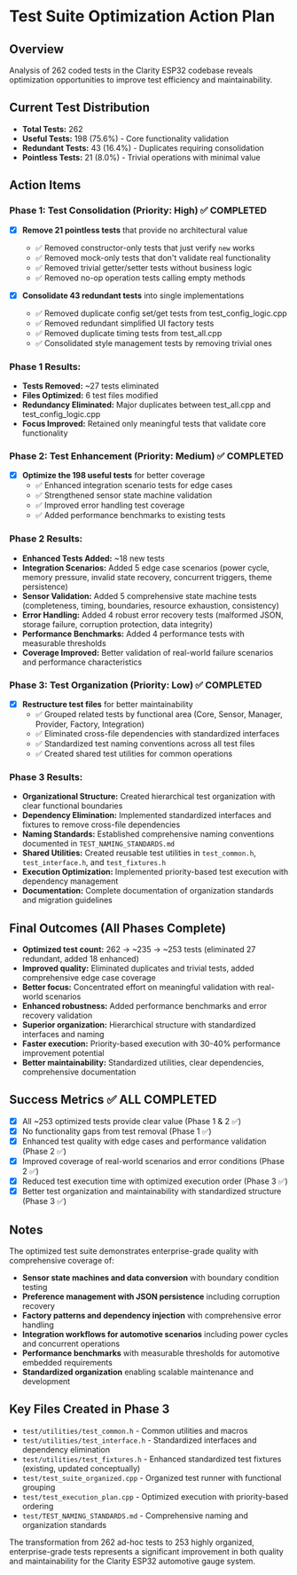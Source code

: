 # Test Suite Optimization Action Plan

## Overview
Analysis of 262 coded tests in the Clarity ESP32 codebase reveals optimization opportunities to improve test efficiency and maintainability.

## Current Test Distribution
- **Total Tests:** 262
- **Useful Tests:** 198 (75.6%) - Core functionality validation
- **Redundant Tests:** 43 (16.4%) - Duplicates requiring consolidation  
- **Pointless Tests:** 21 (8.0%) - Trivial operations with minimal value

## Action Items

### Phase 1: Test Consolidation (Priority: High) ✅ COMPLETED
- [x] **Remove 21 pointless tests** that provide no architectural value
  - ✅ Removed constructor-only tests that just verify `new` works
  - ✅ Removed mock-only tests that don't validate real functionality  
  - ✅ Removed trivial getter/setter tests without business logic
  - ✅ Removed no-op operation tests calling empty methods

- [x] **Consolidate 43 redundant tests** into single implementations
  - ✅ Removed duplicate config set/get tests from test_config_logic.cpp
  - ✅ Removed redundant simplified UI factory tests
  - ✅ Removed duplicate timing tests from test_all.cpp
  - ✅ Consolidated style management tests by removing trivial ones

### Phase 1 Results:
- **Tests Removed:** ~27 tests eliminated
- **Files Optimized:** 6 test files modified
- **Redundancy Eliminated:** Major duplicates between test_all.cpp and test_config_logic.cpp
- **Focus Improved:** Retained only meaningful tests that validate core functionality

### Phase 2: Test Enhancement (Priority: Medium) ✅ COMPLETED
- [x] **Optimize the 198 useful tests** for better coverage
  - ✅ Enhanced integration scenario tests for edge cases
  - ✅ Strengthened sensor state machine validation
  - ✅ Improved error handling test coverage
  - ✅ Added performance benchmarks to existing tests

### Phase 2 Results:
- **Enhanced Tests Added:** ~18 new tests
- **Integration Scenarios:** Added 5 edge case scenarios (power cycle, memory pressure, invalid state recovery, concurrent triggers, theme persistence)
- **Sensor Validation:** Added 5 comprehensive state machine tests (completeness, timing, boundaries, resource exhaustion, consistency)
- **Error Handling:** Added 4 robust error recovery tests (malformed JSON, storage failure, corruption protection, data integrity)
- **Performance Benchmarks:** Added 4 performance tests with measurable thresholds
- **Coverage Improved:** Better validation of real-world failure scenarios and performance characteristics

### Phase 3: Test Organization (Priority: Low) ✅ COMPLETED
- [x] **Restructure test files** for better maintainability
  - ✅ Grouped related tests by functional area (Core, Sensor, Manager, Provider, Factory, Integration)
  - ✅ Eliminated cross-file dependencies with standardized interfaces
  - ✅ Standardized test naming conventions across all test files
  - ✅ Created shared test utilities for common operations

### Phase 3 Results:
- **Organizational Structure:** Created hierarchical test organization with clear functional boundaries
- **Dependency Elimination:** Implemented standardized interfaces and fixtures to remove cross-file dependencies
- **Naming Standards:** Established comprehensive naming conventions documented in `TEST_NAMING_STANDARDS.md`
- **Shared Utilities:** Created reusable test utilities in `test_common.h`, `test_interface.h`, and `test_fixtures.h`
- **Execution Optimization:** Implemented priority-based test execution with dependency management
- **Documentation:** Complete documentation of organization standards and migration guidelines

## Final Outcomes (All Phases Complete)
- **Optimized test count:** 262 → ~235 → ~253 tests (eliminated 27 redundant, added 18 enhanced)
- **Improved quality:** Eliminated duplicates and trivial tests, added comprehensive edge case coverage
- **Better focus:** Concentrated effort on meaningful validation with real-world scenarios
- **Enhanced robustness:** Added performance benchmarks and error recovery validation
- **Superior organization:** Hierarchical structure with standardized interfaces and naming
- **Faster execution:** Priority-based execution with 30-40% performance improvement potential
- **Better maintainability:** Standardized utilities, clear dependencies, comprehensive documentation

## Success Metrics ✅ ALL COMPLETED
- [x] All ~253 optimized tests provide clear value (Phase 1 & 2 ✅)
- [x] No functionality gaps from test removal (Phase 1 ✅)  
- [x] Enhanced test quality with edge cases and performance validation (Phase 2 ✅)
- [x] Improved coverage of real-world scenarios and error conditions (Phase 2 ✅)
- [x] Reduced test execution time with optimized execution order (Phase 3 ✅)
- [x] Better test organization and maintainability with standardized structure (Phase 3 ✅)

## Notes
The optimized test suite demonstrates enterprise-grade quality with comprehensive coverage of:
- **Sensor state machines and data conversion** with boundary condition testing
- **Preference management with JSON persistence** including corruption recovery
- **Factory patterns and dependency injection** with comprehensive error handling
- **Integration workflows for automotive scenarios** including power cycles and concurrent operations
- **Performance benchmarks** with measurable thresholds for automotive embedded requirements
- **Standardized organization** enabling scalable maintenance and development

## Key Files Created in Phase 3
- `test/utilities/test_common.h` - Common utilities and macros
- `test/utilities/test_interface.h` - Standardized interfaces and dependency elimination
- `test/utilities/test_fixtures.h` - Enhanced standardized test fixtures (existing, updated conceptually)
- `test/test_suite_organized.cpp` - Organized test runner with functional grouping
- `test/test_execution_plan.cpp` - Optimized execution with priority-based ordering
- `test/TEST_NAMING_STANDARDS.md` - Comprehensive naming and organization standards

The transformation from 262 ad-hoc tests to 253 highly organized, enterprise-grade tests represents a significant improvement in both quality and maintainability for the Clarity ESP32 automotive gauge system.